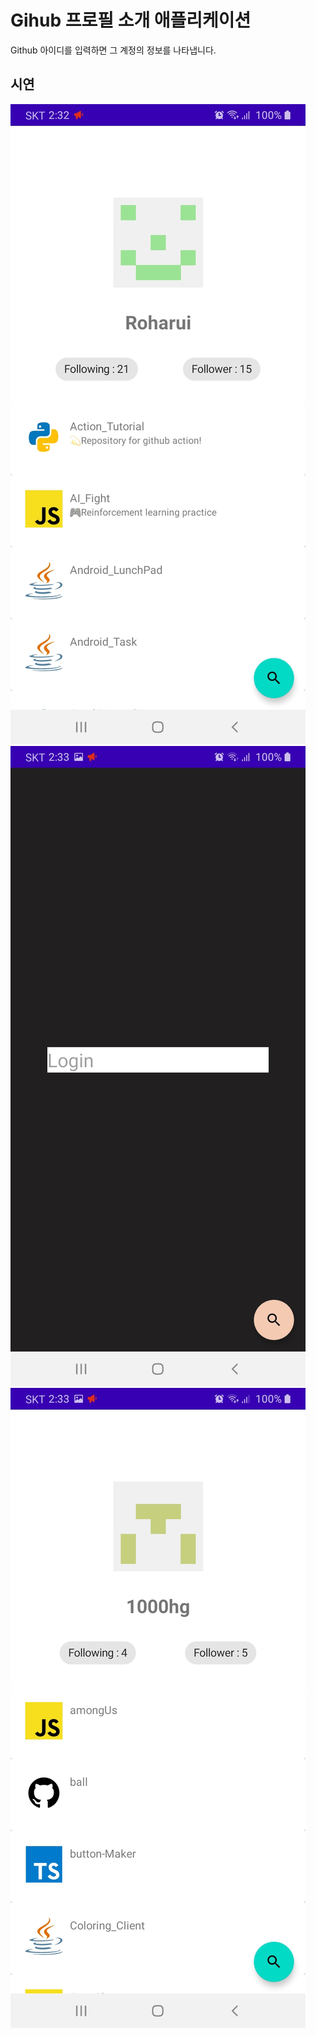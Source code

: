 # Gihub 프로필 소개 애플리케이션

Github 아이디를 입력하면 그 계정의 정보를 나타냅니다.

## 시연

![myprofile](/IMG/My_profile.jpg)
![search](/IMG/Search.jpg)
![exampleprofile](/IMG/Example_profile.jpg)